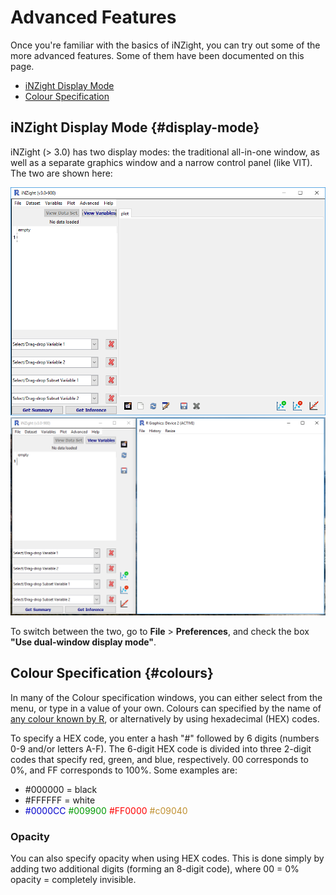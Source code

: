 # Advanced Features

Once you're familiar with the basics of iNZight, you can try out some of the more advanced features.
Some of them have been documented on this page.


- [iNZight Display Mode](#display-mode)
- [Colour Specification](#colours)



## iNZight Display Mode  {#display-mode}

iNZight (> 3.0) has two display modes: the traditional all-in-one window, as well as a separate graphics window and a narrow control panel (like VIT).
The two are shown here:

<div class="images-centered equal-height">
  <img src="../../img/user_guides/interface/1_inzight_home.png" alt="iNZight Home - single window">
  <img src="../../img/user_guides/interface/8_inzight_dual_window.png" alt="iNZight Home - dual window">
</div>

To switch between the two, go to __File__ > __Preferences__, and check the box __"Use dual-window display mode"__.



## Colour Specification  {#colours}

In many of the Colour specification windows, you can either select from the menu, or type in a value of your own. Colours can specified by the name of [any colour known by R](http://research.stowers-institute.org/efg/R/Color/Chart/ColorChart.pdf),
or alternatively by using hexadecimal (HEX) codes.

To specify a HEX code, you enter a hash "#" followed by 6 digits (numbers 0-9 and/or letters A-F).
The 6-digit HEX code is divided into three 2-digit codes that specify red, green, and blue, respectively. 00 corresponds to 0%, and FF corresponds to 100%. Some examples are:

- \#000000 = black
- \#FFFFFF = white
- <span style='color: #0000CC'>#0000CC</span>
  <span style='color: #009900'>#009900</span>
  <span style='color: #FF0000'>#FF0000</span>
  <span style='color: #c09030'>#c09040</span>

### Opacity

You can also specify opacity when using HEX codes. This is done simply by adding two additional digits (forming an 8-digit code), where 00 = 0% opacity = completely invisible.

